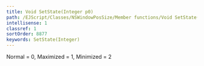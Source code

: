 ```yaml
---
title: Void SetState(Integer p0)
path: /EJScript/Classes/NSWindowPosSize/Member functions/Void SetState(Integer p_0)
intellisense: 1
classref: 1
sortOrder: 8877
keywords: SetState(Integer)
---
```



Normal = 0, Maximized = 1, Minimized = 2


